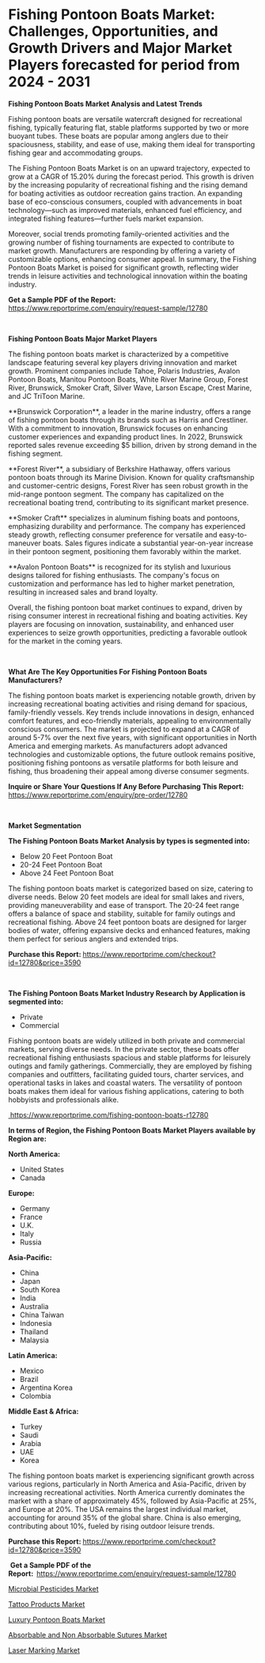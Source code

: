 <p><h1>Fishing Pontoon Boats Market: Challenges, Opportunities, and Growth Drivers and Major Market Players forecasted for period from 2024 - 2031</h1></p><p><strong>Fishing Pontoon Boats Market Analysis and Latest Trends</strong></p>
<p><p>Fishing pontoon boats are versatile watercraft designed for recreational fishing, typically featuring flat, stable platforms supported by two or more buoyant tubes. These boats are popular among anglers due to their spaciousness, stability, and ease of use, making them ideal for transporting fishing gear and accommodating groups. </p><p>The Fishing Pontoon Boats Market is on an upward trajectory, expected to grow at a CAGR of 15.20% during the forecast period. This growth is driven by the increasing popularity of recreational fishing and the rising demand for boating activities as outdoor recreation gains traction. An expanding base of eco-conscious consumers, coupled with advancements in boat technology—such as improved materials, enhanced fuel efficiency, and integrated fishing features—further fuels market expansion.</p><p>Moreover, social trends promoting family-oriented activities and the growing number of fishing tournaments are expected to contribute to market growth. Manufacturers are responding by offering a variety of customizable options, enhancing consumer appeal. In summary, the Fishing Pontoon Boats Market is poised for significant growth, reflecting wider trends in leisure activities and technological innovation within the boating industry.</p></p>
<p><strong>Get a Sample PDF of the Report:&nbsp;</strong> <a href="https://www.reportprime.com/enquiry/request-sample/12780">https://www.reportprime.com/enquiry/request-sample/12780</a></p>
<p>&nbsp;</p>
<p><strong>Fishing Pontoon Boats Major Market Players</strong></p>
<p><p>The fishing pontoon boats market is characterized by a competitive landscape featuring several key players driving innovation and market growth. Prominent companies include Tahoe, Polaris Industries, Avalon Pontoon Boats, Manitou Pontoon Boats, White River Marine Group, Forest River, Brunswick, Smoker Craft, Silver Wave, Larson Escape, Crest Marine, and JC TriToon Marine.</p><p>**Brunswick Corporation**, a leader in the marine industry, offers a range of fishing pontoon boats through its brands such as Harris and Crestliner. With a commitment to innovation, Brunswick focuses on enhancing customer experiences and expanding product lines. In 2022, Brunswick reported sales revenue exceeding $5 billion, driven by strong demand in the fishing segment.</p><p>**Forest River**, a subsidiary of Berkshire Hathaway, offers various pontoon boats through its Marine Division. Known for quality craftsmanship and customer-centric designs, Forest River has seen robust growth in the mid-range pontoon segment. The company has capitalized on the recreational boating trend, contributing to its significant market presence.</p><p>**Smoker Craft** specializes in aluminum fishing boats and pontoons, emphasizing durability and performance. The company has experienced steady growth, reflecting consumer preference for versatile and easy-to-maneuver boats. Sales figures indicate a substantial year-on-year increase in their pontoon segment, positioning them favorably within the market.</p><p>**Avalon Pontoon Boats** is recognized for its stylish and luxurious designs tailored for fishing enthusiasts. The company's focus on customization and performance has led to higher market penetration, resulting in increased sales and brand loyalty.</p><p>Overall, the fishing pontoon boat market continues to expand, driven by rising consumer interest in recreational fishing and boating activities. Key players are focusing on innovation, sustainability, and enhanced user experiences to seize growth opportunities, predicting a favorable outlook for the market in the coming years.</p></p>
<p>&nbsp;</p>
<p><strong>What Are The Key Opportunities For Fishing Pontoon Boats Manufacturers?</strong></p>
<p><p>The fishing pontoon boats market is experiencing notable growth, driven by increasing recreational boating activities and rising demand for spacious, family-friendly vessels. Key trends include innovations in design, enhanced comfort features, and eco-friendly materials, appealing to environmentally conscious consumers. The market is projected to expand at a CAGR of around 5-7% over the next five years, with significant opportunities in North America and emerging markets. As manufacturers adopt advanced technologies and customizable options, the future outlook remains positive, positioning fishing pontoons as versatile platforms for both leisure and fishing, thus broadening their appeal among diverse consumer segments.</p></p>
<p><strong>Inquire or Share Your Questions If Any Before Purchasing This Report:</strong> <a href="https://www.reportprime.com/enquiry/pre-order/12780">https://www.reportprime.com/enquiry/pre-order/12780</a></p>
<p>&nbsp;</p>
<p><strong>Market Segmentation</strong></p>
<p><strong>The Fishing Pontoon Boats Market Analysis by types is segmented into:</strong></p>
<p><ul><li>Below 20 Feet Pontoon Boat</li><li>20-24 Feet Pontoon Boat</li><li>Above 24 Feet Pontoon Boat</li></ul></p>
<p><p>The fishing pontoon boats market is categorized based on size, catering to diverse needs. Below 20 feet models are ideal for small lakes and rivers, providing maneuverability and ease of transport. The 20-24 feet range offers a balance of space and stability, suitable for family outings and recreational fishing. Above 24 feet pontoon boats are designed for larger bodies of water, offering expansive decks and enhanced features, making them perfect for serious anglers and extended trips.</p></p>
<p><strong>Purchase this Report:&nbsp;</strong><a href="https://www.reportprime.com/checkout?id=12780&price=3590">https://www.reportprime.com/checkout?id=12780&price=3590</a></p>
<p>&nbsp;</p>
<p><strong>The Fishing Pontoon Boats Market Industry Research by Application is segmented into:</strong></p>
<p><ul><li>Private</li><li>Commercial</li></ul></p>
<p><p>Fishing pontoon boats are widely utilized in both private and commercial markets, serving diverse needs. In the private sector, these boats offer recreational fishing enthusiasts spacious and stable platforms for leisurely outings and family gatherings. Commercially, they are employed by fishing companies and outfitters, facilitating guided tours, charter services, and operational tasks in lakes and coastal waters. The versatility of pontoon boats makes them ideal for various fishing applications, catering to both hobbyists and professionals alike.</p></p>
<p><a href="https://www.reportprime.com/fishing-pontoon-boats-r12780">&nbsp;https://www.reportprime.com/fishing-pontoon-boats-r12780</a></p>
<p><strong>In terms of Region, the Fishing Pontoon Boats Market Players available by Region are:</strong></p>
<p>
    <p> <strong> North America: </strong>
        <ul>
            <li>United States</li>
            <li>Canada</li>
        </ul>
        </p> 
    <p> <strong> Europe: </strong>
        <ul>
            <li>Germany</li>
            <li>France</li>
            <li>U.K.</li>
            <li>Italy</li>
            <li>Russia</li>
        </ul>
        </p> 
    <p> <strong> Asia-Pacific: </strong>
        <ul>
            <li>China</li>
            <li>Japan</li>
            <li>South Korea</li>
            <li>India</li>
            <li>Australia</li>
            <li>China Taiwan</li>
            <li>Indonesia</li>
            <li>Thailand</li>
            <li>Malaysia</li>
        </ul>
        </p> 
    <p> <strong> Latin America: </strong>
        <ul>
            <li>Mexico</li>
            <li>Brazil</li>
            <li>Argentina Korea</li>
            <li>Colombia</li>
        </ul>
        </p> 
    <p> <strong> Middle East & Africa: </strong>
        <ul>
            <li>Turkey</li>
            <li>Saudi</li>
            <li>Arabia</li>
            <li>UAE</li>
            <li>Korea</li>
        </ul>
    </p>
    </p>
<p><p>The fishing pontoon boats market is experiencing significant growth across various regions, particularly in North America and Asia-Pacific, driven by increasing recreational activities. North America currently dominates the market with a share of approximately 45%, followed by Asia-Pacific at 25%, and Europe at 20%. The USA remains the largest individual market, accounting for around 35% of the global share. China is also emerging, contributing about 10%, fueled by rising outdoor leisure trends.</p></p>
<p><strong>Purchase this Report: </strong><a href="https://www.reportprime.com/checkout?id=12780&price=3590">https://www.reportprime.com/checkout?id=12780&price=3590</a></p>
<p>&nbsp;<strong>Get a Sample PDF of the Report:&nbsp;&nbsp;</strong><a href="https://www.reportprime.com/enquiry/request-sample/12780">https://www.reportprime.com/enquiry/request-sample/12780</a></p>
<p><strong></strong></p>
<p><p><a href="https://issuu.com/reportprime-2/docs/microbial-pesticides-market-size-20_1ac63285440284">Microbial Pesticides Market</a></p><p><a href="https://www.linkedin.com/pulse/how-tattoo-products-market-changing-from-2024-2031-collectra-ltsye?trackingId=BRw7l977TWWACaD2nnfzxA%3D%3D">Tattoo Products Market</a></p><p><a href="https://github.com/Fyuu345/Market-Research-Report-List-1/blob/main/luxury-pontoon-boats-market.md">Luxury Pontoon Boats Market</a></p><p><a href="https://medium.com/@joanne.harris67856/absorbable-and-non-absorbable-sutures-market-size-growth-trends-and-industry-analysis-by-type-by-9a90671d21b1">Absorbable and Non Absorbable Sutures Market</a></p><p><a href="https://www.linkedin.com/pulse/global-laser-marking-market-trends-innovations-forward-looking-0yqte?trackingId=gCHOtjH1QXWa7ra%2BOp4HIA%3D%3D">Laser Marking Market</a></p></p>